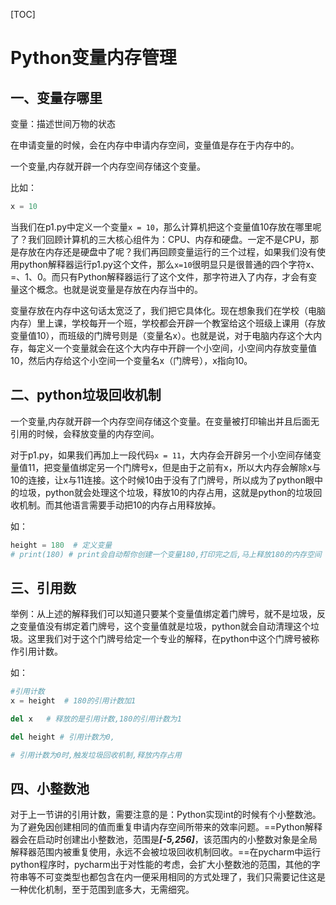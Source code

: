 [TOC]

#  Python变量内存管理

## 一、变量存哪里

变量：描述世间万物的状态

在申请变量的时候，会在内存中申请内存空间，变量值是存在于内存中的。

一个变量,内存就开辟一个内存空间存储这个变量。

比如：

```python
x = 10
```



当我们在p1.py中定义一个变量`x = 10`，那么计算机把这个变量值10存放在哪里呢了？我们回顾计算机的三大核心组件为：CPU、内存和硬盘。一定不是CPU，那是存放在内存还是硬盘中了呢？我们再回顾变量运行的三个过程，如果我们没有使用python解释器运行p1.py这个文件，那么`x=10`很明显只是很普通的四个字符x、=、1、0。而只有Python解释器运行了这个文件，那字符进入了内存，才会有变量这个概念。也就是说变量是存放在内存当中的。

变量存放在内存中这句话太宽泛了，我们把它具体化。现在想象我们在学校（电脑内存）里上课，学校每开一个班，学校都会开辟一个教室给这个班级上课用（存放变量值10），而班级的门牌号则是（变量名x）。也就是说，对于电脑内存这个大内存，每定义一个变量就会在这个大内存中开辟一个小空间，小空间内存放变量值10，然后内存给这个小空间一个变量名x（门牌号），x指向10。

## 二、python垃圾回收机制

一个变量,内存就开辟一个内存空间存储这个变量。在变量被打印输出并且后面无引用的时候，会释放变量的内存空间。

对于p1.py，如果我们再加上一段代码`x = 11`，大内存会开辟另一个小空间存储变量值11，把变量值绑定另一个门牌号x，但是由于之前有x，所以大内存会解除x与10的连接，让x与11连接。这个时候10由于没有了门牌号，所以成为了python眼中的垃圾，python就会处理这个垃圾，释放10的内存占用，这就是python的垃圾回收机制。而其他语言需要手动把10的内存占用释放掉。

如：

```python
height = 180  # 定义变量
# print(180) # print会自动帮你创建一个变量180,打印完之后,马上释放180的内存空间
```

## 三、引用数

举例：从上述的解释我们可以知道只要某个变量值绑定着门牌号，就不是垃圾，反之变量值没有绑定着门牌号，这个变量值就是垃圾，python就会自动清理这个垃圾。这里我们对于这个门牌号给定一个专业的解释，在python中这个门牌号被称作引用计数。

如：

```python
#引用计数
x = height  # 180的引用计数加1

del x   # 释放的是引用计数,180的引用计数为1

del height # 引用计数为0,

# 引用计数为0时,触发垃圾回收机制,释放内存占用
```

## 四、小整数池

对于上一节讲的引用计数，需要注意的是：Python实现int的时候有个小整数池。为了避免因创建相同的值而重复申请内存空间所带来的效率问题。==Python解释器会在启动时创建出小整数池，范围是<strong><em>[-5,256]</em></strong>，该范围内的小整数对象是全局解释器范围内被重复使用，永远不会被垃圾回收机制回收。==在pycharm中运行python程序时，pycharm出于对性能的考虑，会扩大小整数池的范围，其他的字符串等不可变类型也都包含在内一便采用相同的方式处理了，我们只需要记住这是一种优化机制，至于范围到底多大，无需细究。



